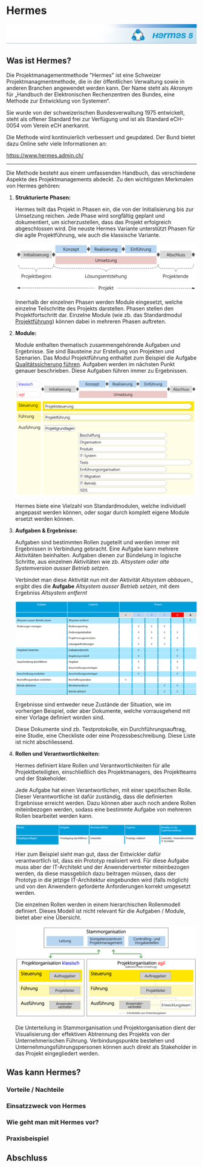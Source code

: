# Hermes

![Hermes Header](../../ressources/hermes/hermes_header.png)

## Was ist Hermes?
Die Projektmanagementmethode "Hermes" ist eine Schweizer Projektmanagmentmethode, die in der öffentlichen Verwaltung sowie in anderen Branchen angewendet werden kann. Der Name steht als Akronym für „Handbuch der Elektronischen Rechenzentren des Bundes, eine Methode zur Entwicklung von Systemen“. 

Sie wurde von der schweizerischen Bundesverwaltung 1975 entwickelt, steht als offener Standard frei zur Verfügung und ist als Standard eCH-0054 vom Verein eCH anerkannt.

Die Methode wird kontinuierlich verbessert und geupdated.
Der Bund bietet dazu Online sehr viele Informationen an:

https://www.hermes.admin.ch/

---

Die Methode besteht aus einem umfassenden Handbuch, das verschiedene Aspekte des Projektmanagements abdeckt. Zu den wichtigsten Merkmalen von Hermes gehören: 

1.  **Strukturierte Phasen:**

    Hermes teilt das Projekt in Phasen ein, die von der Initialisierung bis zur Umsetzung reichen. Jede Phase wird sorgfältig geplant und dokumentiert, um sicherzustellen, dass das Projekt erfolgreich abgeschlossen wird. Die neuste Hermes Variante unterstützt Phasen für die agile Projektführung, wie auch die klassische Variante.

    ![Phasen](../../ressources/hermes/hermes_phasen.png)

    Innerhalb der einzelnen Phasen werden Module eingesetzt, welche einzelne Teilschritte des Projekts darstellen. Phasen stellen den Projektfortschritt dar. Einzelne Module (wie zb. das Standardmodul [Projektführung](https://www.hermes.admin.ch/de/pjm-2022/verstehen/module/projektfuehrung.html)) können dabei in mehreren Phasen auftreten.

2. **Module:**

    Module enthalten thematisch zusammengehörende Aufgaben und Ergebnisse. Sie sind Bausteine zur Erstellung von Projekten und Szenarien. Das Modul Projektführung enthaltet zum Beispiel die Aufgabe 
    [Qualitätssicherung führen](https://www.hermes.admin.ch/de/pjm-2022/verstehen/aufgaben/qualitaetssicherung-fuehren.html). Aufgaben werden im nächsten Punkt genauer beschrieben. Diese Aufgaben führen immer zu Ergebnissen.

    ![Module](../../ressources/hermes/hermes_module.png)
    
    Hermes biete eine Vielzahl von Standardmodulen, welche individuell angepasst werden können, oder sogar durch komplett eigene Module ersetzt werden können.

3. **Aufgaben & Ergebnisse:**

    Aufgaben sind bestimmten Rollen zugeteilt und werden immer mit Ergebnissen in Verbindung gebracht. Eine Aufgabe kann mehrere Aktivitäten beinhalten. Aufgaben dienen zur Bündelung in logische Schritte, aus einzelnen Aktivitäten wie zb. *Altsystem oder alte Systemversion ausser Betrieb setzen.* 
    
    Verbindet man diese Aktivität nun mit der Aktivität *Altsystem abbauen.*, ergibt dies die **Aufgabe** *Altsystem ausser Betrieb setzen*, mit dem Ergebniss *Altsystem entfernt*

    ![Aufgaben und Ergebnisse](../../ressources/hermes/hermes_aufgaben.PNG)

    Ergebnisse sind entweder neue Zustände der Situation, wie im vorherigen Beispiel, oder aber Dokumente, welche vorrausgehend mit einer Vorlage definiert worden sind.

    Diese Dokumente sind zb. Testprotokolle, ein Durchführungsauftrag, eine Studie, eine Checkliste oder eine Prozessbeschreibung. Diese Liste ist nicht abschliessend.

4. **Rollen und Verantwortlichkeiten:** 

    Hermes definiert klare Rollen und Verantwortlichkeiten für alle Projektbeteiligten, einschließlich des Projektmanagers, des Projektteams und der Stakeholder. 

    Jede Aufgabe hat einen Verantwortlichen, mit einer spezifischen Rolle. Dieser Verantwortliche ist dafür zuständig, dass die definierten Ergebnisse erreicht werden. Dazu können aber auch noch andere Rollen miteinbezogen werden, sodass eine bestimmte Aufgabe von mehreren Rollen bearbeitet werden kann.

    ![Multiple Stakeholders](../../ressources/hermes/hermes_mehrere_stakeholder_eine_aufgabe.PNG)

    Hier zum Beispiel sieht man gut, dass der Entwickler dafür verantwortlich ist, dass ein Prototyp realisiert wird. Für diese Aufgabe muss aber der IT-Architekt und der Anwendervertreter miteinbezogen werden, da diese massgeblich dazu beitragen müssen, dass der Prototyp in die jetzige IT-Architektur eingebunden wird (falls möglich) und von den Anwendern geforderte Anforderungen korrekt umgesetzt werden.

    Die einzelnen Rollen werden in einem hierarchischen Rollenmodell definiert. Dieses Modell ist nicht relevant für die Aufgaben / Module, bietet aber eine Übersicht.

    ![Rollenmodell](../../ressources/hermes/hermes_rollenmodell.png)

    Die Unterteilung in Stammorganisation und Projektorganisation dient der Visualisierung der effektiven Abtrennung des Projekts von der Unternehmerischen Führung. Verbindungspunkte bestehen und Unternehmungsführungspersonen können auch direkt als Stakeholder in das Projekt eingegliedert werden.

## Was kann Hermes?

### Vorteile / Nachteile

### Einsatzzweck von Hermes
		
### Wie geht man mit Hermes vor?
		
### Praxisbeispiel

## Abschluss
